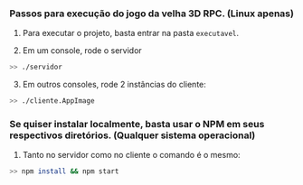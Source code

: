 ### Passos para execução do jogo da velha 3D RPC. (Linux apenas)

1. Para executar o projeto, basta entrar na pasta `executavel`.

2. Em um console, rode o servidor
```bash
>> ./servidor
```


3. Em outros consoles, rode 2 instâncias do cliente:
```bash
>> ./cliente.AppImage
```

### Se quiser instalar localmente, basta usar o NPM em seus respectivos diretórios. (Qualquer sistema operacional)

1. Tanto no servidor como no cliente o comando é o mesmo:
```bash
>> npm install && npm start
```
